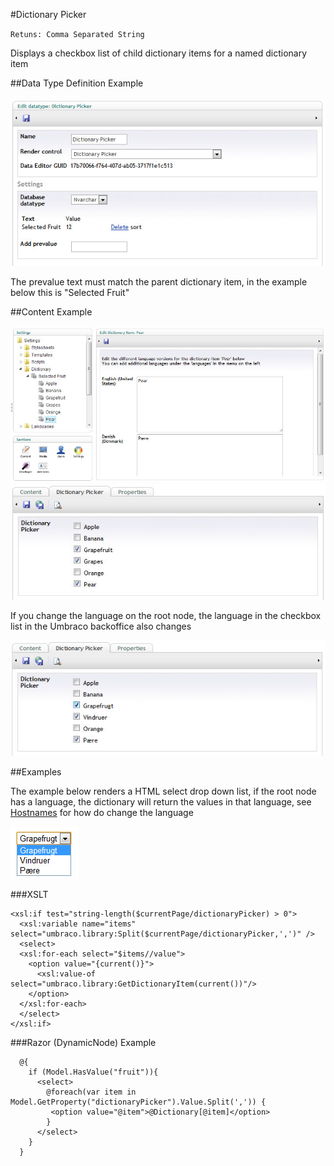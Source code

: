 #Dictionary Picker

`Retuns: Comma Separated String`

Displays a checkbox list of child dictionary items for a named dictionary item

##Data Type Definition Example

![Dictionary Picker Data Type Definition](images/Dictionary-Picker-DataType.jpg?raw=true)

The prevalue text must match the parent dictionary item, in the example below this is "Selected Fruit"

##Content Example

![Dictionary Picker Data Type](images/Dictionary-Picker-Setup.jpg?raw=true)
![Dictionary Picker Data Type](images/Dictionary-Picker-Content.jpg?raw=true)

If you change the language on the root node, the language in the checkbox list in the Umbraco backoffice also changes

![Dictionary Picker Data Type](images/Dictionary-Picker-Content2.jpg?raw=true)

##Examples

The example below renders a HTML select drop down list, if the root node has a language, the dictionary will return the values in that language, see [Hostnames]() for how do change the language

![Dictionary Picker Data Type HTML](images/Dictionary-Picker-HTML-Result.jpg?raw=true)

###XSLT


	<xsl:if test="string-length($currentPage/dictionaryPicker) > 0">  
	  <xsl:variable name="items" select="umbraco.library:Split($currentPage/dictionaryPicker,',')" />  
	  <select>  
	  <xsl:for-each select="$items//value">
	    <option value="{current()}">
	      <xsl:value-of select="umbraco.library:GetDictionaryItem(current())"/>      
	    </option>
	  </xsl:for-each>
	  </select>    
	</xsl:if>  

###Razor (DynamicNode) Example

	  @{
	    if (Model.HasValue("fruit")){
	      <select>                                                         
	        @foreach(var item in Model.GetProperty("dictionaryPicker").Value.Split(',')) { 
	         <option value="@item">@Dictionary[@item]</option>
	        }
	      </select>                                                                                         
	    }
	  }